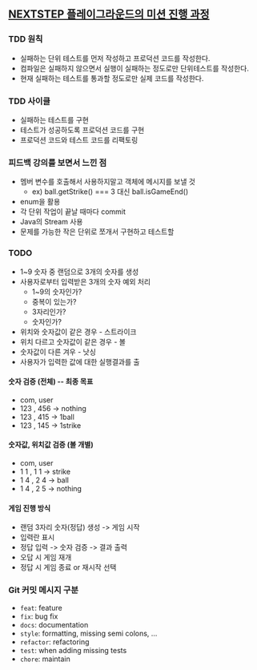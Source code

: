 ## [NEXTSTEP 플레이그라운드의 미션 진행 과정](https://github.com/next-step/nextstep-docs/blob/master/playground/README.md)

### TDD 원칙
- 실패하는 단위 테스트를 먼저 작성하고 프로덕션 코드를 작성한다.
- 컴파일은 실패하지 않으면서 실행이 실패하는 정도로만 단위테스트를 작성한다.
- 현재 실패하는 테스트를 통과할 정도로만 실제 코드를 작성한다.

### TDD 사이클
- 실패하는 테스트를 구현
- 테스트가 성공하도록 프로덕션 코드를 구현
- 프로덕션 코드와 테스트 코드를 리팩토링

### 피드백 강의를 보면서 느낀 점
- 멤버 변수를 호출해서 사용하지말고 객체에 메시지를 보낼 것
    - ex) ball.getStrike() === 3 대신 ball.isGameEnd()
- enum을 활용
- 각 단위 작업이 끝날 때마다 commit
- Java의 Stream 사용 
- 문제를 가능한 작은 단위로 쪼개서 구현하고 테스트할 

### TODO
* 1~9 숫자 중 랜덤으로 3개의 숫자를 생성
* 사용자로부터 입력받은 3개의 숫자 예외 처리
    * 1~9의 숫자인가?
    * 중복이 있는가?
    * 3자리인가?
    * 숫자인가?
* 위치와 숫자값이 같은 경우 - 스트라이크
* 위치 다르고 숫자값이 같은 경우 - 볼
* 숫자값이 다른 겨우 - 낫싱
* 사용자가 입력한 값에 대한 실행결과를 출

#### 숫자 검증 (전체) -- 최종 목표
- com, user
- 123 , 456 -> nothing 
- 123 , 415 -> 1ball
- 123 , 145 -> 1strike

#### 숫자값, 위치값 검증 (볼 개별)
- com, user
- 1 1 , 1 1 -> strike
- 1 4 , 2 4 -> ball
- 1 4 , 2 5 -> nothing

#### 게임 진행 방식
- 랜덤 3자리 숫자(정답) 생성 -> 게임 시작
- 입력란 표시
- 정답 입력 ->  숫자 검증 -> 결과 출력
- 오답 시 게임 재개
- 정답 시 게임 종료 or 재시작 선택 

### Git 커밋 메시지 구분
- `feat`: feature
- `fix`: bug fix
- `docs`: documentation
- `style`: formatting, missing semi colons, …
- `refactor`: refactoring
- `test`: when adding missing tests
- `chore`: maintain